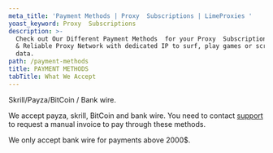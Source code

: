 ```yaml
---
meta_title: 'Payment Methods | Proxy  Subscriptions | LimeProxies '
yoast_keyword: Proxy  Subscriptions
description: >-
  Check out Our Different Payment Methods  for your Proxy  Subscriptions of Fast
  & Reliable Proxy Network with dedicated IP to surf, play games or scrape web
  data.
path: /payment-methods
title: PAYMENT METHODS
tabTitle: What We Accept
---
```

Skrill/Payza/BitCoin / Bank wire.

We accept payza, skrill, BitCoin and bank wire. You need to contact [support ](/support)to request a manual invoice to pay through these methods.

We only accept bank wire for payments above 2000$.
